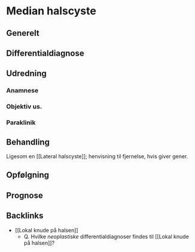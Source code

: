 # Median halscyste
## Generelt


## Differentialdiagnose


## Udredning
### Anamnese

### Objektiv us.

### Paraklinik

## Behandling
Ligesom en [[Lateral halscyste]]; henvisning til fjernelse, hvis giver gener.

## Opfølgning


## Prognose

## Backlinks
* [[Lokal knude på halsen]]
	* Q. Hvilke *neoplastiske* differentialdiagnoser findes til [[Lokal knude på halsen]]?

<!-- #anki/tag/med/Derma #anki/deck/Medicine #anki/tag/med/GP #anki/tag/med/Otolarynghology -->

<!-- {BearID:3EEB3BEC-E9A6-4986-814C-59E5E04F03ED-19264-000022359E92A235} -->
